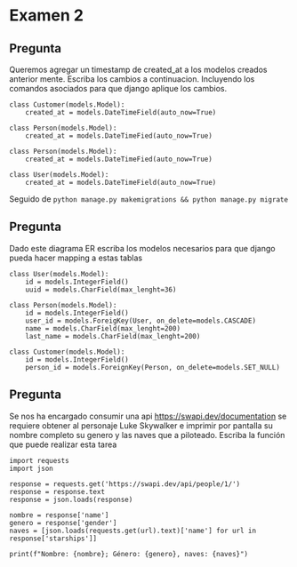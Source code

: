 # Examen 2

## Pregunta
Queremos agregar un timestamp de created_at a los modelos creados anterior mente. Escriba los cambios a continuacion. Incluyendo los comandos asociados para que django aplique los cambios.
```
class Customer(models.Model):
    created_at = models.DateTimeField(auto_now=True)

class Person(models.Model):
    created_at = models.DateTimeFied(auto_now=True)

class Person(models.Model):
    created_at = models.DateTimeFied(auto_now=True)

class User(models.Model):
    created_at = models.DateTimeField(auto_now=True)
```  

Seguido de `python manage.py makemigrations && python manage.py migrate`

## Pregunta
Dado este diagrama ER escriba los modelos necesarios para que django pueda hacer mapping a estas tablas
```
class User(models.Model):
    id = models.IntegerField()
    uuid = models.CharField(max_lenght=36)

class Person(models.Model):
    id = models.IntegerField()
    user_id = models.ForeigKey(User, on_delete=models.CASCADE)
    name = models.CharField(max_lenght=200)
    last_name = models.CharField(max_lenght=200)

class Customer(models.Model):
    id = models.IntegerField()
    person_id = models.ForeignKey(Person, on_delete=models.SET_NULL)
```
## Pregunta
Se nos ha encargado consumir una api https://swapi.dev/documentation se requiere obtener al personaje Luke Skywalker e imprimir por pantalla su nombre completo su genero y las naves que a piloteado. Escriba la función que puede realizar esta tarea

```
import requests
import json

response = requests.get('https://swapi.dev/api/people/1/')
response = response.text
response = json.loads(response)

nombre = response['name']
genero = response['gender']
naves = [json.loads(requests.get(url).text)['name'] for url in response['starships']]

print(f"Nombre: {nombre}; Género: {genero}, naves: {naves}")
```
